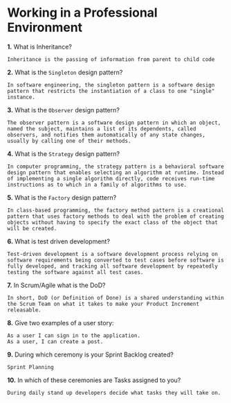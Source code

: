 # Working in a Professional Environment

**1.** What is Inheritance?
<!-- enter you answer in the space below -->
```
Inheritance is the passing of information from parent to child code
```
**2.** What is the `Singleton` design pattern?
<!-- enter you answer in the space below -->
```
In software engineering, the singleton pattern is a software design pattern that restricts the instantiation of a class to one "single" instance. 
```
**3.** What is the `Observer` design pattern?
<!-- enter you answer in the space below -->
```
The observer pattern is a software design pattern in which an object, named the subject, maintains a list of its dependents, called observers, and notifies them automatically of any state changes, usually by calling one of their methods.
```
**4.** What is the `Strategy` design pattern?
<!-- enter you answer in the space below -->
```
In computer programming, the strategy pattern is a behavioral software design pattern that enables selecting an algorithm at runtime. Instead of implementing a single algorithm directly, code receives run-time instructions as to which in a family of algorithms to use.
```
**5.** What is the `Factory` design pattern?
<!-- enter you answer in the space below -->
```
In class-based programming, the factory method pattern is a creational pattern that uses factory methods to deal with the problem of creating objects without having to specify the exact class of the object that will be created.
```
**6.** What is test driven development?
<!-- enter you answer in the space below -->
```
Test-driven development is a software development process relying on software requirements being converted to test cases before software is fully developed, and tracking all software development by repeatedly testing the software against all test cases.
```
**7.** In Scrum/Agile what is the DoD?
<!-- enter you answer in the space below -->
```
In short, DoD (or Definition of Done) is a shared understanding within the Scrum Team on what it takes to make your Product Increment releasable.
```
**8.** Give two examples of a user story:
<!-- enter you answer in the space below -->
```
As a user I can sign in to the application.
As a user, I can create a post.
```
**9.** During which ceremony is your Sprint Backlog created?
<!-- enter you answer in the space below -->
```
Sprint Planning
```
**10.** In which of these ceremonies are Tasks assigned to you?
<!-- enter you answer in the space below -->
```
During daily stand up developers decide what tasks they will take on.
```